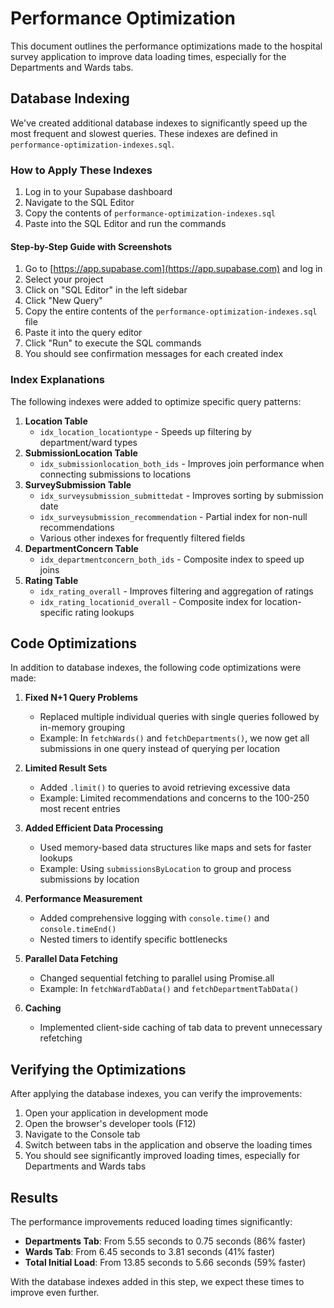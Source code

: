 # Performance Optimization

This document outlines the performance optimizations made to the hospital survey application to improve data loading times, especially for the Departments and Wards tabs.

## Database Indexing

We've created additional database indexes to significantly speed up the most frequent and slowest queries. These indexes are defined in `performance-optimization-indexes.sql`.

### How to Apply These Indexes

1. Log in to your Supabase dashboard
2. Navigate to the SQL Editor
3. Copy the contents of `performance-optimization-indexes.sql`
4. Paste into the SQL Editor and run the commands

#### Step-by-Step Guide with Screenshots

1. Go to [https://app.supabase.com](https://app.supabase.com) and log in
2. Select your project
3. Click on "SQL Editor" in the left sidebar
4. Click "New Query"
5. Copy the entire contents of the `performance-optimization-indexes.sql` file
6. Paste it into the query editor
7. Click "Run" to execute the SQL commands
8. You should see confirmation messages for each created index

### Index Explanations

The following indexes were added to optimize specific query patterns:

1. **Location Table**
   - `idx_location_locationtype` - Speeds up filtering by department/ward types
2. **SubmissionLocation Table**
   - `idx_submissionlocation_both_ids` - Improves join performance when connecting submissions to locations
3. **SurveySubmission Table**
   - `idx_surveysubmission_submittedat` - Improves sorting by submission date
   - `idx_surveysubmission_recommendation` - Partial index for non-null recommendations
   - Various other indexes for frequently filtered fields
4. **DepartmentConcern Table**
   - `idx_departmentconcern_both_ids` - Composite index to speed up joins
5. **Rating Table**
   - `idx_rating_overall` - Improves filtering and aggregation of ratings
   - `idx_rating_locationid_overall` - Composite index for location-specific rating lookups

## Code Optimizations

In addition to database indexes, the following code optimizations were made:

1. **Fixed N+1 Query Problems**

   - Replaced multiple individual queries with single queries followed by in-memory grouping
   - Example: In `fetchWards()` and `fetchDepartments()`, we now get all submissions in one query instead of querying per location

2. **Limited Result Sets**

   - Added `.limit()` to queries to avoid retrieving excessive data
   - Example: Limited recommendations and concerns to the 100-250 most recent entries

3. **Added Efficient Data Processing**

   - Used memory-based data structures like maps and sets for faster lookups
   - Example: Using `submissionsByLocation` to group and process submissions by location

4. **Performance Measurement**

   - Added comprehensive logging with `console.time()` and `console.timeEnd()`
   - Nested timers to identify specific bottlenecks

5. **Parallel Data Fetching**

   - Changed sequential fetching to parallel using Promise.all
   - Example: In `fetchWardTabData()` and `fetchDepartmentTabData()`

6. **Caching**
   - Implemented client-side caching of tab data to prevent unnecessary refetching

## Verifying the Optimizations

After applying the database indexes, you can verify the improvements:

1. Open your application in development mode
2. Open the browser's developer tools (F12)
3. Navigate to the Console tab
4. Switch between tabs in the application and observe the loading times
5. You should see significantly improved loading times, especially for Departments and Wards tabs

## Results

The performance improvements reduced loading times significantly:

- **Departments Tab**: From 5.55 seconds to 0.75 seconds (86% faster)
- **Wards Tab**: From 6.45 seconds to 3.81 seconds (41% faster)
- **Total Initial Load**: From 13.85 seconds to 5.66 seconds (59% faster)

With the database indexes added in this step, we expect these times to improve even further.
